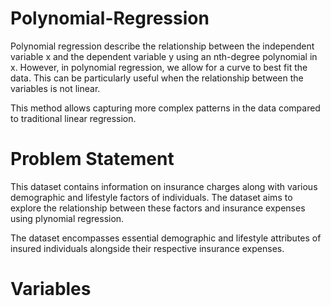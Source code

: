 # Polynomial-Regression

Polynomial regression describe the relationship between the independent variable x and the dependent variable y using an nth-degree polynomial in x. However, in polynomial regression, we allow for a curve to best fit the data. This can be particularly useful when the relationship between the variables is not linear.

This method allows capturing more complex patterns in the data compared to traditional linear regression.

# Problem Statement

This dataset contains information on insurance charges along with various demographic and lifestyle factors of individuals. The dataset aims to explore the relationship between these factors and insurance expenses using plynomial regression.

The dataset encompasses essential demographic and lifestyle attributes of insured individuals alongside their respective insurance expenses.

# Variables
 
